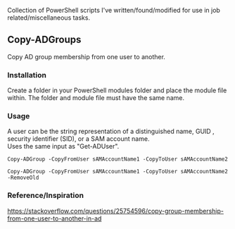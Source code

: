 Collection of PowerShell scripts I've written/found/modified for use in job related/miscellaneous tasks.
## Copy-ADGroups  
Copy AD group membership from one user to another.  
### Installation  
Create a folder in your PowerShell modules folder and place the module file within. The folder and module file must have the same name.
### Usage  
A user can be the string representation of a distinguished name, GUID , security identifier (SID), or a SAM account name.  
Uses the same input as "Get-ADUser".
```
Copy-ADGroup -CopyFromUser sAMAccountName1 -CopyToUser sAMAccountName2
```
```
Copy-ADGroup -CopyFromUser sAMAccountName1 -CopyToUser sAMAccountName2 -RemoveOld
```
### Reference/Inspiration  
https://stackoverflow.com/questions/25754596/copy-group-membership-from-one-user-to-another-in-ad
